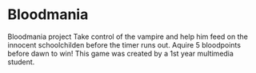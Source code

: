 # Bloodmania
Bloodmania project 
Take control of the vampire and help him feed on the innocent schoolchilden before the timer runs out. Aquire 5 bloodpoints before dawn to win!
This game was created by a 1st year multimedia student.
